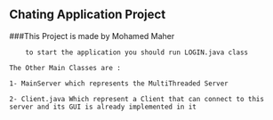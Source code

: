 ## Chating Application Project

 ###This Project is made by Mohamed Maher 

		to start the application you should run LOGIN.java class 
	
	The Other Main Classes are :

	1- MainServer which represents the MultiThreaded Server
	
	2- Client.java Which represent a Client that can connect to this server and its GUI is already implemented in it
	
	
